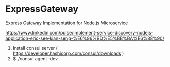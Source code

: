 # ExpressGateway
Express Gateway Implementation for Node.js Microservice

https://www.linkedin.com/pulse/implement-service-discovery-nodejs-application-eric-see-kian-seng-%E6%96%BD%E5%BB%BA%E6%88%90/

1. Install consul server ( https://developer.hashicorp.com/consul/downloads )
2. $ ./consul agent -dev
